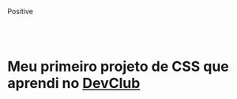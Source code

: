 <p>Positive</p>
<br>
<br>
<h1>Meu primeiro projeto de CSS que aprendi no <a href="rodolfomori.com.br/devclub">DevClub</a></h1>
